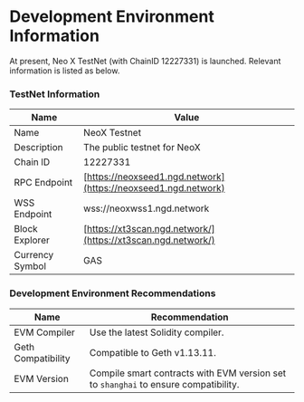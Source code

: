 # Development Environment Information

At present, Neo X TestNet (with ChainID 12227331) is launched. Relevant information is listed as below.



### TestNet Information

| Name            | Value                                                          |
| --------------- | -------------------------------------------------------------- |
| Name            | NeoX Testnet                                                   |
| Description     | The public testnet for NeoX                                    |
| Chain lD        | 12227331                                                       |
| RPC Endpoint    | [https://neoxseed1.ngd.network](https://neoxseed1.ngd.network) |
| WSS Endpoint    | wss://neoxwss1.ngd.network                                     |
| Block Explorer  | [https://xt3scan.ngd.network/](https://xt3scan.ngd.network/)   |
| Currency Symbol | GAS                                                            |

### Development Environment Recommendations

| Name               | Recommendation                                                                      |
| ------------------ | ----------------------------------------------------------------------------------- |
| EVM Compiler       | Use the latest Solidity compiler.                                                   |
| Geth Compatibility | Compatible to Geth v1.13.11.                                                        |
| EVM Version        | Compile smart contracts with EVM version set to `shanghai` to ensure compatibility. |
